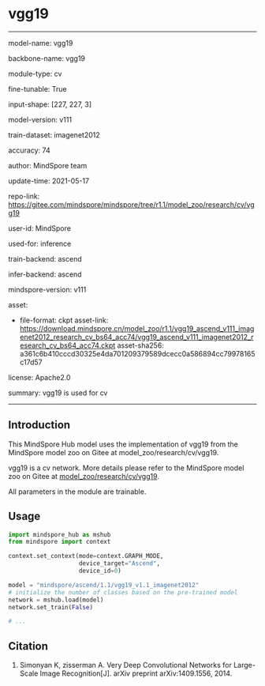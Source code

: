 # vgg19

---

model-name: vgg19

backbone-name: vgg19

module-type: cv

fine-tunable: True

input-shape: [227, 227, 3]

model-version: v111

train-dataset: imagenet2012

accuracy: 74

author: MindSpore team

update-time: 2021-05-17

repo-link: <https://gitee.com/mindspore/mindspore/tree/r1.1/model_zoo/research/cv/vgg19>

user-id: MindSpore

used-for: inference

train-backend: ascend

infer-backend: ascend

mindspore-version: v111

asset:

-
    file-format: ckpt
    asset-link: <https://download.mindspore.cn/model_zoo/r1.1/vgg19_ascend_v111_imagenet2012_research_cv_bs64_acc74/vgg19_ascend_v111_imagenet2012_research_cv_bs64_acc74.ckpt>
    asset-sha256: a361c6b410cccd30325e4da701209379589dcecc0a586894cc79978165c17d57

license: Apache2.0

summary: vgg19 is used for cv

---

## Introduction

This MindSpore Hub model uses the implementation of vgg19 from the MindSpore model zoo on Gitee at model_zoo/research/cv/vgg19.

vgg19 is a cv network. More details please refer to the MindSpore model zoo on Gitee at [model_zoo/research/cv/vgg19](https://gitee.com/mindspore/mindspore/blob/r1.1/model_zoo/research/cv/vgg19/README_CN.md).

All parameters in the module are trainable.

## Usage

```python
import mindspore_hub as mshub
from mindspore import context

context.set_context(mode=context.GRAPH_MODE,
                    device_target="Ascend",
                    device_id=0)

model = "mindspore/ascend/1.1/vgg19_v1.1_imagenet2012"
# initialize the number of classes based on the pre-trained model
network = mshub.load(model)
network.set_train(False)

# ...
```

## Citation

1. Simonyan K, zisserman A. Very Deep Convolutional Networks for
   Large-Scale Image Recognition[J]. arXiv preprint arXiv:1409.1556, 2014.
